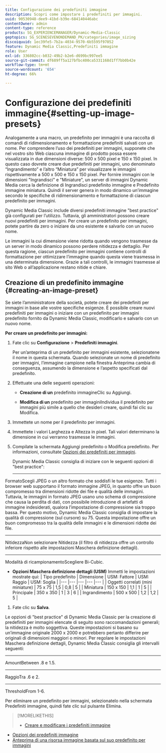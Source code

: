 ```yaml
---
title: Configurazione dei predefiniti immagine
description: Scopri come impostare i predefiniti per immagini.
uuid: 90530948-dee9-41bd-b39e-684140446abc
contentOwner: admin
content-type: reference
products: SG_EXPERIENCEMANAGER/Dynamic-Media-Classic
geptopics: SG_SCENESEVENONDEMAND_PK/categories/image_sizing
discoiquuid: 1ec39fe5-7b2a-4034-9570-6b5595f97052
feature: Dynamic Media Classic,Predefiniti immagine
role: User
exl-id: 336802cc-b032-49b2-b2e6-d699bc997ee5
source-git-commit: df689ff5a127bfbc400ca5331168d1ff7bb0b42e
workflow-type: tm+mt
source-wordcount: '654'
ht-degree: 66%

---
```


# Configurazione dei predefiniti immagine{#setting-up-image-presets}

Analogamente a una macro, un predefinito per immagini è una raccolta di comandi di ridimensionamento e formattazione predefiniti salvati con un nome. Per comprendere l’uso dei predefiniti per immagini, supponete che nel vostro sito Web ciascuna immagine di prodotto possa essere visualizzata in due dimensioni diverse: 500 x 500 pixel e 150 x 150 pixel. In questo caso dovrete creare due predefiniti per immagini, uno denominato “Ingrandimento” e l’altro “Miniatura” per visualizzare le immagini rispettivamente a 500 x 500 e 150 x 150 pixel. Per fornire immagini con le dimensioni &quot;Ingrandisci&quot; e &quot;Miniature&quot;, un server di immagini Dynamic Media cerca la definizione di Ingrandisci predefinito immagine e Predefinito immagine miniatura. Quindi il server genera in modo dinamico un’immagine secondo le specifiche di ridimensionamento e formattazione di ciascun predefinito per immagini.

Dynamic Media Classic include diversi predefiniti immagine &quot;best practice&quot; già configurati per l’utilizzo. Tuttavia, gli amministratori possono creare nuovi predefiniti per immagini. Per creare un predefinito per immagini, potete partire da zero o iniziare da uno esistente e salvarlo con un nuovo nome.

Le immagini la cui dimensione viene ridotta quando vengono trasmesse da un server in modo dinamico possono perdere nitidezza e dettaglio. Per questa ragione, ciascun predefinito per immagini contiene controlli di formattazione per ottimizzare l’immagine quando questa viene trasmessa in una determinata dimensione. Grazie a tali controlli, le immagini trasmesse al sito Web o all’applicazione restano nitide e chiare.

## Creazione di un predefinito immagine {#creating-an-image-preset}

Se siete l’amministratore della società, potete creare dei predefiniti per immagini in base alle vostre specifiche esigenze. È possibile creare nuovi predefiniti per immagini o iniziare con un predefinito per immagini predefinito fornito da Dynamic Media Classic, modificarlo e salvarlo con un nuovo nome.

**Per creare un predefinito per immagini:**

1. Fate clic su **Configurazione** > **Predefiniti immagini**.

   Per un’anteprima di un predefinito per immagini esistente, selezionatene il nome in questa schermata. Quando selezionate un nome di predefinito per immagini, l’immagine campione nella finestra Anteprima cambia di conseguenza, assumendo la dimensione e l’aspetto specificati dal predefinito.

1. Effettuate una delle seguenti operazioni:

   * **Creazione di un**
predefinito immagineClic su Aggiungi.

   * **Modifica di un**
predefinito per immaginiIndividua il predefinito per immagini più simile a quello che desideri creare, quindi fai clic su Modifica.

1. Immettete un nome per il predefinito per immagini.
1. Immettete i valori Larghezza e Altezza in pixel. Tali valori determinano la dimensione in cui verranno trasmesse le immagini.
1. Compilate la schermata Aggiungi predefinito o Modifica predefinito. Per informazioni, consultate [Opzioni dei predefiniti per immagini](application-setup.md#image_preset_options).

   Dynamic Media Classic consiglia di iniziare con le seguenti opzioni di &quot;best practice&quot;:

   * ****
FormatoScegli JPEG o un altro formato che soddisfi le tue esigenze. Tutti i browser web supportano il formato immagine JPEG, in quanto offre un buon compromesso tra dimensioni ridotte dei file e qualità delle immagini. Tuttavia, le immagini in formato JPEG usano uno schema di compressione che causa la perdita di dati, con possibile introduzione di artefatti di immagine indesiderati, qualora l’impostazione di compressione sia troppo bassa. Per questo motivo, Dynamic Media Classic consiglia di impostare la qualità di compressione (sul cursore) su 75. Questa impostazione offre un buon compromesso tra la qualità delle immagini e le dimensioni ridotte dei file.

   * ****
NitidezzaNon selezionare Nitidezza (il filtro di nitidezza offre un controllo inferiore rispetto alle impostazioni Maschera definizione dettagli).

   * ****
Modalità di ricampionamentoScegliere Bi-Cubic.

   * **Opzioni Maschera definizione dettagli (USM)**
Immetti le impostazioni mostrate qui:
   | Tipo predefinito | Dimensione | USM: Fattore | USM: Raggio | USM: Soglia |
   |--- |--- |--- |--- |--- |
   | Oggetti correlati (mini miniature) | 75 x 75 | 1,5 | 0,8 | 5 |
   | Miniatura | 150 x 150 | 1,1 | 1 | 5 |
   | Principale | 350 x 350 | 1 | 3 | 6 |
   | Ingrandimento | 500 x 500 | 1,2 | 1,2 | 5 |

1. Fate clic su **Salva**.

Le opzioni di &quot;best practice&quot; di Dynamic Media Classic per la creazione di predefiniti per immagini elencate di seguito sono raccomandazioni generali; la nitidezza è molto soggettiva. Queste impostazioni si basano su un’immagine originale 2000 x 2000 e potrebbero pertanto differire per originali di dimensioni maggiori o minori. Per regolare le impostazioni Maschera definizione dettagli, Dynamic Media Classic consiglia gli intervalli seguenti:

* ****
AmountBetween .8 e 1.5.

* ****
RaggioTra .6 e 2.

* ****
ThresholdFrom 1-6.

Per eliminare un predefinito per immagini, selezionatelo nella schermata Predefiniti immagine, quindi fate clic sul pulsante Elimina.

>[!MORELIKETHIS]
>
>* [Creare e modificare i predefiniti immagine](application-setup.md#creating_and_editing_image_presets)
* [Opzioni dei predefiniti immagine](application-setup.md#image_preset_options)
* [Anteprima di una risorsa immagine basata sul suo predefinito per immagini](previewing-asset.md#previewing_an_image_asset_based_on_its_image_preset)

